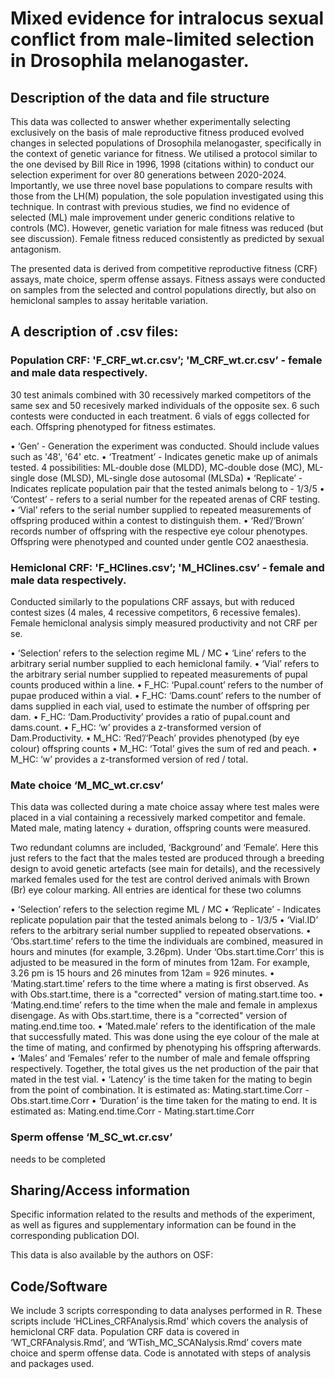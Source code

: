 # Mixed evidence for intralocus sexual conflict from male-limited selection in Drosophila melanogaster.

## Description of the data and file structure

This data was collected to answer whether experimentally selecting exclusively on the basis of male reproductive fitness produced evolved changes in selected populations of Drosophila melanogaster, specifically in the context of genetic variance for fitness. We utilised a protocol similar to the one devised by Bill Rice in 1996, 1998 (citations within) to conduct our selection experiment for over 80 generations between 2020-2024. Importantly, we use three novel base populations to compare results with those from the LH(M) population, the sole population investigated using this technique. In contrast with previous studies, we find no evidence of selected (ML) male improvement under generic conditions relative to controls (MC). However, genetic variation for male fitness was reduced (but see discussion). Female fitness reduced consistently as predicted by sexual antagonism. 

The presented data is derived from competitive reproductive fitness (CRF) assays, mate choice, sperm offense assays. Fitness assays were conducted on samples from the selected and control populations directly, but also on hemiclonal samples to assay heritable variation.

## A description of .csv files:

### Population CRF: 'F_CRF_wt.cr.csv’; 'M_CRF_wt.cr.csv’ - female and male data respectively.
30 test animals combined with 30 recessively marked competitors of the same sex and 50 recesively marked individuals of the opposite sex. 6 such contests were conducted in each treatment. 6 vials of eggs collected for each. Offspring phenotyped for fitness estimates.

•	‘Gen’ - Generation the experiment was conducted. Should include values such as '48', '64' etc.
• ‘Treatment’ - Indicates genetic make up of animals tested. 4 possibilities: ML-double dose (MLDD), MC-double dose (MC), ML-single dose (MLSD), ML-single dose autosomal (MLSDa)
• ‘Replicate’ - Indicates replicate population pair that the tested animals belong to - 1/3/5
• ‘Contest’ - refers to a serial number for the repeated arenas of CRF testing.
•	‘Vial’ refers to the serial number supplied to repeated measurements of offspring produced within a contest to distinguish them.
•	‘Red’/‘Brown’ records number of offspring with the respective eye colour phenotypes. Offspring were phenotyped and counted under gentle CO2 anaesthesia.

### Hemiclonal CRF: 'F_HClines.csv’; 'M_HClines.csv’ - female and male data respectively.
Conducted similarly to the populations CRF assays, but with reduced contest sizes (4 males, 4 recessive competitors, 6 recessive females). Female hemiclonal analysis simply measured productivity and not CRF per se.

•	‘Selection’ refers to the selection regime ML / MC
•	‘Line’ refers to the arbitrary serial number supplied to each hemiclonal family.
•	‘Vial’ refers to the arbitrary serial number supplied to repeated measurements of pupal counts produced within a line.
•	F_HC: ‘Pupal.count’ refers to the number of pupae produced within a vial.
•	F_HC: ‘Dams.count’ refers to the number of dams supplied in each vial, used to estimate the number of offspring per dam.
•	F_HC: ‘Dam.Productivity’ provides a ratio of pupal.count and dams.count.
•	F_HC: ‘w’ provides a z-transformed version of Dam.Productivity.
•	M_HC: ‘Red’/‘Peach’ provides phenotyped (by eye colour) offspring counts
•	M_HC: ‘Total’ gives the sum of red and peach.
•	M_HC: ‘w’ provides a z-transformed version of red / total.

### Mate choice ‘M_MC_wt.cr.csv’
This data was collected during a mate choice assay where test males were placed in a vial containing a recessively marked competitor and female. Mated male, mating latency + duration, offspring counts were measured.  

Two redundant columns are included, ‘Background’ and ‘Female’. Here this just refers to the fact that the males tested are produced through a breeding design to avoid genetic artefacts (see main for details), and the recessively marked females used for the test are control derived animals with Brown (Br) eye colour marking. All entries are identical for these two columns

•	‘Selection’ refers to the selection regime ML / MC
•	‘Replicate’ - Indicates replicate population pair that the tested animals belong to - 1/3/5
•	‘Vial.ID’ refers to the arbitrary serial number supplied to repeated observations.
•	‘Obs.start.time’ refers to the time the individuals are combined, measured in hours and minutes (for example, 3.26pm). Under ‘Obs.start.time.Corr’ this is adjusted to be measured in the form of minutes from 12am. For example, 3.26 pm is 15 hours and 26 minutes from 12am = 926 minutes.
•	‘Mating.start.time’ refers to the time where a mating is first observed. As with Obs.start.time, there is a "corrected" version of mating.start.time too.
•	‘Mating.end.time’ refers to the time when the male and female in amplexus disengage. As with Obs.start.time, there is a "corrected" version of mating.end.time too.
•	‘Mated.male’ refers to the identification of the male that successfully mated. This was done using the eye colour of the male at the time of mating, and confirmed by phenotyping his offspring afterwards.
•	‘Males’ and ‘Females’ refer to the number of male and female offspring respectively. Together, the total gives us the net production of the pair that mated in the test vial.
•	‘Latency’ is the time taken for the mating to begin from the point of combination. It is estimated as: 
Mating.start.time.Corr - Obs.start.time.Corr
•	‘Duration’ is the time taken for the mating to end. It is estimated as: Mating.end.time.Corr - Mating.start.time.Corr

### Sperm offense ‘M_SC_wt.cr.csv’

needs to be completed

## Sharing/Access information

Specific information related to the results and methods of the experiment, as well as figures and supplementary information can be found in the corresponding publication DOI.

This data is also available by the authors on OSF: 

## Code/Software

We include 3 scripts corresponding to data analyses performed in R. These scripts include ‘HCLines_CRFAnalysis.Rmd’ which covers the analysis of hemiclonal CRF data. Population CRF data is covered in ‘WT_CRFAnalysis.Rmd’, and ‘WTish_MC_SCANalysis.Rmd’ covers mate choice and sperm offense data. Code is annotated with steps of analysis and packages used. 


